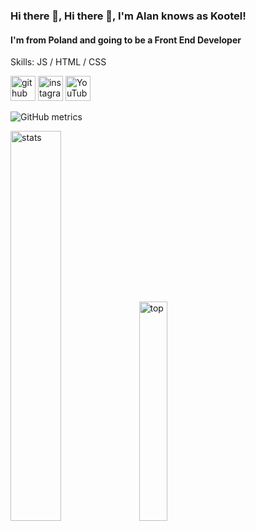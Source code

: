 ### Hi there 👋, Hi there 👋, I'm Alan knows as Kootel!
#### I'm from Poland and going to be a Front End Developer

Skills:  JS / HTML / CSS



[<img src='https://cdn.jsdelivr.net/npm/simple-icons@3.0.1/icons/github.svg' alt='github' height='40'>](https://github.com/kootel)  [<img src='https://cdn.jsdelivr.net/npm/simple-icons@3.0.1/icons/instagram.svg' alt='instagram' height='40'>](https://www.instagram.com/https://www.instagram.com/kootel2//)  [<img src='https://cdn.jsdelivr.net/npm/simple-icons@3.0.1/icons/youtube.svg' alt='YouTube' height='40'>](https://www.youtube.com/channel/https://www.youtube.com/channel/UClyutrxB2dTk9xqyp1a553g)  

![GitHub metrics](https://metrics.lecoq.io/kootel)  

<img alt="stats" algin="left" width="40%" src="https://github-readme-stats.vercel.app/api?username=kootel"/>

<img alt="top" algin="left" width="30%" src="https://github-readme-stats.vercel.app/api/top-langs/?username=anuraghazra"/>

